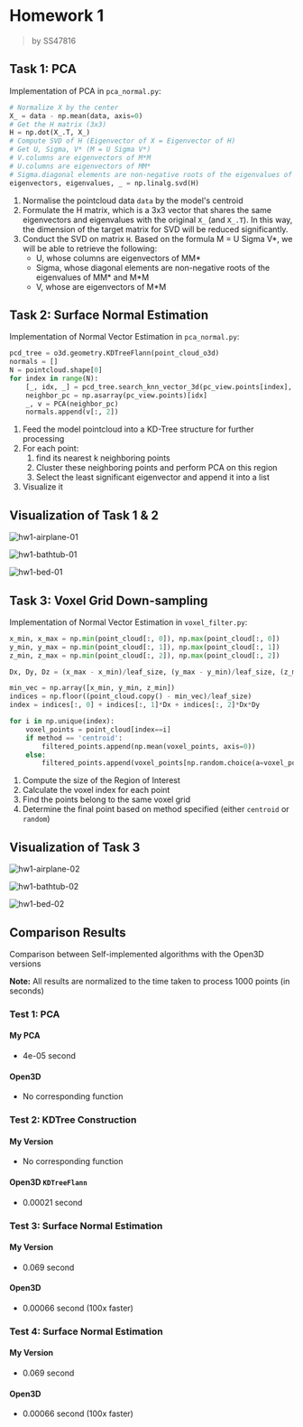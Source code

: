 # Homework 1

> by SS47816



## Task 1: PCA

Implementation of PCA in `pca_normal.py`:
```python
# Normalize X by the center
X_ = data - np.mean(data, axis=0)
# Get the H matrix (3x3)
H = np.dot(X_.T, X_)
# Compute SVD of H (Eigenvector of X = Eigenvector of H)
# Get U, Sigma, V* (M = U Sigma V*)
# V.columns are eigenvectors of M*M
# U.columns are eigenvectors of MM*
# Sigma.diagonal elements are non-negative roots of the eigenvalues of MM* and M*M
eigenvectors, eigenvalues, _ = np.linalg.svd(H)
```

1. Normalise the pointcloud data `data` by the model's centroid
2. Formulate the H matrix, which is a 3x3 vector that shares the same eigenvectors and eigenvalues with the original `X_` (and `X_.T`). In this way, the dimension of the target matrix for SVD will be reduced significantly.
3. Conduct the SVD on matrix `H`. Based on the formula M = U Sigma V*, we will be able to retrieve the following:
    * U, whose columns are eigenvectors of MM*
    * Sigma, whose diagonal elements are non-negative roots of the eigenvalues of MM* and M*M
    * V, whose are eigenvectors of M*M



## Task 2: Surface Normal Estimation

Implementation of Normal Vector Estimation in `pca_normal.py`:
```python
pcd_tree = o3d.geometry.KDTreeFlann(point_cloud_o3d)
normals = []
N = pointcloud.shape[0]
for index in range(N):
    [_, idx, _] = pcd_tree.search_knn_vector_3d(pc_view.points[index], 21)
    neighbor_pc = np.asarray(pc_view.points)[idx]
    _, v = PCA(neighbor_pc)
    normals.append(v[:, 2])
```

1. Feed the model pointcloud into a KD-Tree structure for further processing
2. For each point:
   1. find its nearest k neighboring points
   2. Cluster these neighboring points and perform PCA on this region
   3. Select the least significant eigenvector and append it into a list
3. Visualize it

## Visualization of Task 1 & 2

![hw1-airplane-01](pics/hw1-airplane-01.png)

![hw1-bathtub-01](pics/hw1-bathtub-01.png)

![hw1-bed-01](pics/hw1-bed-01.png)

## Task 3: Voxel Grid Down-sampling

Implementation of Normal Vector Estimation in `voxel_filter.py`:

```python
x_min, x_max = np.min(point_cloud[:, 0]), np.max(point_cloud[:, 0])
y_min, y_max = np.min(point_cloud[:, 1]), np.max(point_cloud[:, 1])
z_min, z_max = np.min(point_cloud[:, 2]), np.max(point_cloud[:, 2])

Dx, Dy, Dz = (x_max - x_min)/leaf_size, (y_max - y_min)/leaf_size, (z_max - z_min)/leaf_size

min_vec = np.array([x_min, y_min, z_min])
indices = np.floor((point_cloud.copy() - min_vec)/leaf_size)
index = indices[:, 0] + indices[:, 1]*Dx + indices[:, 2]*Dx*Dy

for i in np.unique(index):
    voxel_points = point_cloud[index==i]
    if method == 'centroid':
        filtered_points.append(np.mean(voxel_points, axis=0))
    else:
        filtered_points.append(voxel_points[np.random.choice(a=voxel_points.shape[0])])
```

1. Compute the size of the Region of Interest
2. Calculate the voxel index for each point
3. Find the points belong to the same voxel grid
4. Determine the final point based on method specified (either `centroid` or `random`)

## Visualization of Task 3

![hw1-airplane-02](pics/hw1-airplane-02.png)

![hw1-bathtub-02](pics/hw1-bathtub-02.png)

![hw1-bed-02](pics/hw1-bed-02.png)

## Comparison Results

Comparison between Self-implemented algorithms with the Open3D versions

**Note:** All results are normalized to the time taken to process 1000 points (in seconds)



### Test 1: PCA

#### My PCA

* 4e-05 second

#### Open3D

* No corresponding function



### Test 2: KDTree Construction

#### My Version

* No corresponding function

#### Open3D `KDTreeFlann`

* 0.00021 second



### Test 3: Surface Normal Estimation

#### My Version

* 0.069 second

#### Open3D

* 0.00066 second (100x faster)



### Test 4: Surface Normal Estimation

#### My Version

* 0.069 second

#### Open3D

* 0.00066 second (100x faster)



